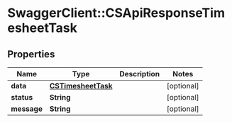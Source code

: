 # SwaggerClient::CSApiResponseTimesheetTask

## Properties
Name | Type | Description | Notes
------------ | ------------- | ------------- | -------------
**data** | [**CSTimesheetTask**](CSTimesheetTask.md) |  | [optional] 
**status** | **String** |  | [optional] 
**message** | **String** |  | [optional] 


